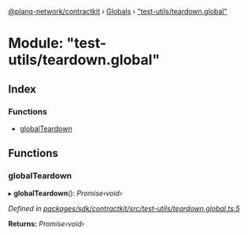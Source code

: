 [@planq-network/contractkit](../README.md) › [Globals](../globals.md) › ["test-utils/teardown.global"](_test_utils_teardown_global_.md)

# Module: "test-utils/teardown.global"

## Index

### Functions

* [globalTeardown](_test_utils_teardown_global_.md#globalteardown)

## Functions

###  globalTeardown

▸ **globalTeardown**(): *Promise‹void›*

*Defined in [packages/sdk/contractkit/src/test-utils/teardown.global.ts:5](https://github.com/planq-network/planq-sdk/blob/master/packages/sdk/contractkit/src/test-utils/teardown.global.ts#L5)*

**Returns:** *Promise‹void›*
